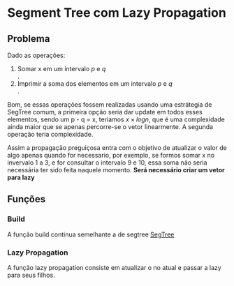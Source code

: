 # Segment Tree com Lazy Propagation

## Problema

Dado as operações:
<ol>
<li>Somar x em um intervalo <i>p</i> e <i>q</i></li>.
<li>Imprimir a soma dos elementos em um intervalo <i>p</i> e <i>q</i></li>.
</ol>

Bom, se essas operações fossem realizadas usando uma estrátegia de SegTree comum,  a primeira opção seria dar update em todos
esses elementos, sendo um p - q = x, teriamos $x \times log n$, que é uma complexidade ainda maior que se apenas percorre-se
o vetor linearmente. A segunda operação teria complexidade.

Assim a propagação preguiçosa entra com o objetivo de atualizar o valor de algo apenas quando for necessario, por exemplo,
se formos somar x no invervalo 1 a 3, e for consultar o intervalo 9 e 10, essa soma não seria necessária ter sido feita
naquele momento. **Será necessário criar um vetor para lazy**

## Funções
### Build
A função build continua semelhante a de segtree [SegTree](https://github.com/JuanHPassos/CompetitiveProgramming/tree/main/GEMA-USP/SegmentTree)

### Lazy Propagation

A função lazy propagation consiste em atualizar o no atual e passar a lazy para seus filhos.



